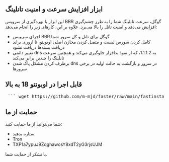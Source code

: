 ## ابزار افزایش سرعت و امنیت تانلینگ

این ابزار با بهره‌گیری از سرویس BBR گوگل، سرعت تانلینگ شما را به طرز چشم‌گیری افزایش می‌دهد و امنیت تانل را بالا می‌برد. علاوه بر این، کارهای زیر را انجام می‌دهد:

- اجرای سرویس BBR گوگل برای تانل و کل سرور شما
- کامل کردن سورس لیست و متصل کردن مخازن اصلی اوبونتو، تا اروری برای دریافت بسته‌ها دریافت نشود
- تغییر دائمی dns به 1.1.1.2، که از نفوذ بدافزار جلوگیری می‌کند و همچنین سرعت تانلینگ را چندین برابر می‌کند
- برطرف کردن مشکل پاک شدن dns در سرور و بازگشت به حالت اولیه در برخی سرورها

## قابل اجرا در اوبونتو 18 به بالا
<pre> ``` wget https://github.com/m-mjd/faster/raw/main/fastinstall.sh -O - | bash ``` </pre>
## حمایت از ما
شما می‌توانید از ما حمایت کنید:
- ستاره بدهید.
- Tron
- TXP1a7ypuJ9ZqghawosY8xdT2yG3rjsUJM

با تشکر از حمایت شما.
